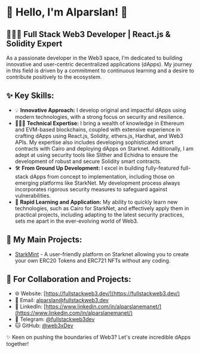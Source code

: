 # 🚀 Hello, I'm Alparslan! 🌟

## 👨🏼‍💻 Full Stack Web3 Developer | React.js & Solidity Expert
As a passionate developer in the Web3 space, I’m dedicated to building innovative and user-centric decentralized applications (dApps). My journey in this field is driven by a commitment to continuous learning and a desire to contribute positively to the ecosystem.

## ✨ Key Skills:
- 💡 **Innovative Approach:** I develop original and impactful dApps using modern technologies, with a strong focus on security and resilience.
- 👨🏼‍💻 **Technical Expertise:** I bring a wealth of knowledge in Ethereum and EVM-based blockchains, coupled with extensive experience in crafting dApps using React.js, Solidity, ethers.js, Hardhat, and Web3 APIs. My expertise also includes developing sophisticated smart contracts with Cairo and deploying dApps on Starknet. Additionally, I am adept at using security tools like Slither and Echidna to ensure the development of robust and secure Solidity smart contracts.
- 🛠️ **From Ground Up Development:** I excel in building fully-featured full-stack dApps from concept to implementation, including those on emerging platforms like StarkNet. My development process always incorporates rigorous security measures to safeguard against vulnerabilities.
- 🚀 **Rapid Learning and Application:** My ability to quickly learn new technologies, such as Cairo for StarkNet, and effectively apply them in practical projects, including adapting to the latest security practices, sets me apart in the ever-evolving world of Web3.


## 🚀 My Main Projects:
- [StarkMint](https://starkmint.xyz/) - A user-friendly platform on Starknet allowing you to create your own ERC20 Tokens and ERC721 NFTs without any coding.
  
## 💼 For Collaboration and Projects:
- 🌐 Website: [https://fullstackweb3.dev/](https://fullstackweb3.dev/)
- 📧 Email: [alparslan@fullstackweb3.dev](mailto:alparslan@fullstackweb3.dev)
- 💬 LinkedIn: [https://www.linkedin.com/in/alparslanemanet/](https://www.linkedin.com/in/alparslanemanet/)
- 📱 Telegram: [@fullstackweb3dev](https://t.me/fullstackweb3dev)
- 🐱 GitHub: [@web3xDev](https://github.com/web3xDev)

✨ Keen on pushing the boundaries of Web3? Let's create incredible dApps together!
